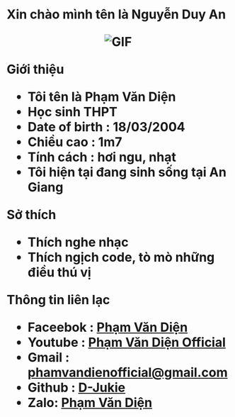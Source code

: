 
<h1> Xin chào mình tên là Nguyễn Duy An
<p align="center">
    <img align="center" alt="GIF" src="https://s10.gifyu.com/images/d6nqc8g-e5d9284d-2fb0-4a73-8a59-666126d27449.gif" />
</p> 


**Giới thiệu**

- Tôi tên là **Phạm Văn Diện**
- Học sinh **THPT**
- Date of birth : **18/03/2004**
- Chiều cao : **1m7**
- Tính cách : hơi **ngu**, **nhạt**
- Tôi hiện tại đang sinh sống tại **An Giang**

**Sở thích**

- Thích nghe nhạc 
- Thích ngịch code, tò mò những điều thú vị

**Thông tin liên lạc**

- Faceebok : **[Phạm Văn Diện](https://www.facebook/PhamVanDien.User)**
- Youtube : **[Phạm Văn Diện Official](https://www.youtube.com/channel/UCwHbdvzzEDQ3U_6u4AdqE8w)**
- Gmail : **[phamvandienofficial@gmail.com](https://gmail.com)**
- Github : **[D-Jukie](https://github.com/D-Jukie)**
- Zalo: **[Phạm Văn Diện](0332222817)**
